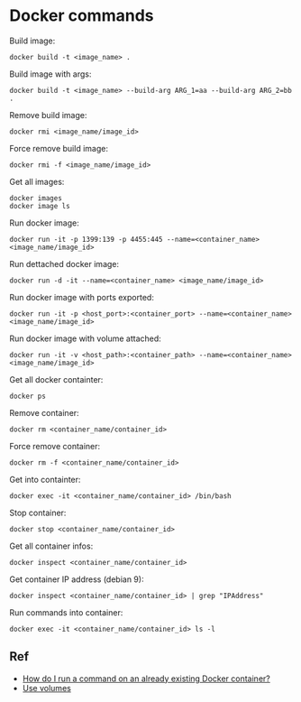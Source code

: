 # Docker commands

Build image:

	docker build -t <image_name> .
	
Build image with args:

	docker build -t <image_name> --build-arg ARG_1=aa --build-arg ARG_2=bb .

Remove build image:

	docker rmi <image_name/image_id>

Force remove build image:

	docker rmi -f <image_name/image_id>
	
Get all images:

	docker images
	docker image ls
	
Run docker image:

	docker run -it -p 1399:139 -p 4455:445 --name=<container_name> <image_name/image_id>

Run dettached docker image:

	docker run -d -it --name=<container_name> <image_name/image_id>

Run docker image with ports exported:

	docker run -it -p <host_port>:<container_port> --name=<container_name> <image_name/image_id>
	
Run docker image with volume attached:

	docker run -it -v <host_path>:<container_path> --name=<container_name> <image_name/image_id>
	
Get all docker containter:

	docker ps

Remove container:

	docker rm <container_name/container_id>

Force remove container:

	docker rm -f <container_name/container_id>

Get into containter:

	docker exec -it <container_name/container_id> /bin/bash

Stop container:

	docker stop <container_name/container_id>

Get all container infos:

	docker inspect <container_name/container_id>
	
Get container IP address (debian 9):

	docker inspect <container_name/container_id> | grep "IPAddress"
	
Run commands into container:

	docker exec -it <container_name/container_id> ls -l

	
## Ref

- [How do I run a command on an already existing Docker container?](https://stackoverflow.com/questions/26153686/how-do-i-run-a-command-on-an-already-existing-docker-container)
- [Use volumes](https://docs.docker.com/storage/volumes/#choose-the--v-or---mount-flag)



